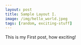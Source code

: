 ```yaml
---
layout: post
title: Sample Layout I.
image: /img/hello_world.jpeg
tags: [random, exciting-stuff]
---
```


This is my First post, how exciting!

